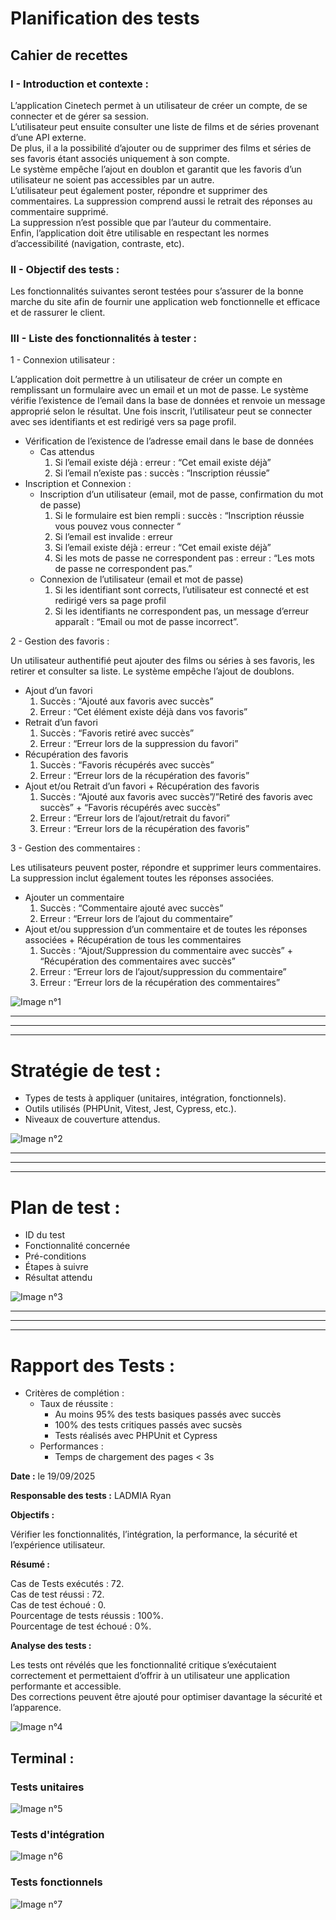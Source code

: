 # Planification des tests

## **Cahier de recettes**

### **I - Introduction et contexte :**

L’application Cinetech permet à un utilisateur de créer un compte, de se connecter et de gérer sa session.  
L’utilisateur peut ensuite consulter une liste de films et de séries provenant d’une API externe.   
De plus, il a la possibilité d’ajouter ou de supprimer des films et séries de ses favoris étant associés uniquement à son compte.  
Le système empêche l’ajout en doublon et garantit que les favoris d’un utilisateur ne soient pas accessibles par un autre.  
L’utilisateur peut également poster, répondre et supprimer des commentaires. La suppression comprend aussi le retrait des réponses au commentaire supprimé.  
La suppression n’est possible que par l’auteur du commentaire.  
Enfin, l’application doit être utilisable en respectant les normes d’accessibilité (navigation, contraste, etc).

### II - Objectif des tests :

Les fonctionnalités suivantes seront testées pour s’assurer de la bonne marche du site afin de fournir une application web fonctionnelle et efficace et de rassurer le client.

### **III - Liste des fonctionnalités à tester :**

1 - Connexion utilisateur :

L’application doit permettre à un utilisateur de créer un compte en remplissant un formulaire avec un email et un mot de passe. Le système vérifie l’existence de l’email dans la base de données et renvoie un message approprié selon le résultat. Une fois inscrit, l’utilisateur peut se connecter avec ses identifiants et est redirigé vers sa page profil.

- Vérification de l’existence de l’adresse email dans le base de données
    - Cas attendus
        1. Si l’email existe déjà : erreur : “Cet email existe déjà”
        2. Si l’email n’existe pas : succès : “Inscription réussie”
- Inscription et Connexion :
    - Inscription d’un utilisateur (email, mot de passe, confirmation du mot de passe)
        1. Si le formulaire est bien rempli : succès : “Inscription réussie vous pouvez vous connecter “
        2. Si l’email est invalide : erreur
        3. Si l’email existe déjà : erreur : “Cet email existe déjà”
        4. Si les mots de passe ne correspondent pas : erreur : “Les mots de passe ne correspondent pas.”
    - Connexion de l’utilisateur (email et mot de passe)
        1. Si les identifiant sont corrects, l’utilisateur est connecté et est redirigé vers sa page profil
        2. Si les identifiants ne correspondent pas, un message d’erreur apparaît  : “Email ou mot de passe incorrect”.

2 - Gestion des favoris :

Un utilisateur authentifié peut ajouter des films ou séries à ses favoris, les retirer et consulter sa liste. Le système empêche l’ajout de doublons.

- Ajout d’un favori
    1. Succès : “Ajouté aux favoris avec succès”
    2. Erreur : “Cet élément existe déjà dans vos favoris”
- Retrait d’un favori
    1. Succès : “Favoris retiré avec succès”
    2. Erreur : “Erreur lors de la suppression du favori”
- Récupération des favoris
    1. Succès : “Favoris récupérés avec succès”
    2. Erreur : “Erreur lors de la récupération des favoris”
- Ajout et/ou Retrait d’un favori + Récupération des favoris
    1. Succès : “Ajouté aux favoris avec succès”/”Retiré des favoris avec succès” + “Favoris récupérés avec succès”
    2. Erreur : “Erreur lors de l’ajout/retrait du favori”
    3. Erreur : “Erreur lors de la récupération des favoris”

3 - Gestion des commentaires :

Les utilisateurs peuvent poster, répondre et supprimer leurs commentaires. La suppression inclut également toutes les réponses associées.

- Ajouter un commentaire
    1. Succès : “Commentaire ajouté avec succès”
    2. Erreur : “Erreur lors de l’ajout du commentaire”
- Ajout et/ou suppression d’un commentaire et de toutes les réponses associées + Récupération de tous les commentaires
    1. Succès : “Ajout/Suppression du commentaire avec succès” + “Récupération des commentaires avec succès”
    2. Erreur : “Erreur lors de l’ajout/suppression du commentaire” 
    3. Erreur : “Erreur lors de la récupération des commentaires”


![Image n°1](assets/medias/Cahier.png)

---

---

---

# **Stratégie de test :**

- Types de tests à appliquer (unitaires, intégration, fonctionnels).
- Outils utilisés (PHPUnit, Vitest, Jest, Cypress, etc.).
- Niveaux de couverture attendus.

![Image n°2](assets/medias/Strategie.png)


---

---

---

# **Plan de test :**

- ID du test
- Fonctionnalité concernée
- Pré-conditions
- Étapes à suivre
- Résultat attendu

![Image n°3](assets/medias/Plan.png)



---

---

---

# **Rapport des Tests :**

- Critères de complétion :
    - Taux de réussite :
        - Au moins 95% des tests basiques passés avec succès
        - 100% des tests critiques passés avec sucsès
        - Tests réalisés avec PHPUnit et Cypress
    - Performances :
        - Temps de chargement des pages < 3s

**Date :** le 19/09/2025

**Responsable des tests :** LADMIA Ryan

**Objectifs :** 

Vérifier les fonctionnalités, l’intégration, la performance, la sécurité et l’expérience utilisateur.  

**Résumé :**

Cas de Tests exécutés : 72.  
Cas de test réussi : 72.  
Cas de test échoué : 0.  
Pourcentage de tests réussis : 100%.  
Pourcentage de test échoué : 0%.  

**Analyse des tests :**

Les tests ont révélés que les fonctionnalité critique s’exécutaient correctement et permettaient d’offrir à un utilisateur une application performante et accessible.  
Des corrections peuvent être ajouté pour optimiser davantage la sécurité et l’apparence.


![Image n°4](assets/medias/Rapport.png)



## Terminal : 

### Tests unitaires

![Image n°5](assets/medias/T-unitaire.png)

### Tests d'intégration

![Image n°6](assets/medias/T-integration.png)


### Tests fonctionnels 

![Image n°7](assets/medias/T-functional.png)


